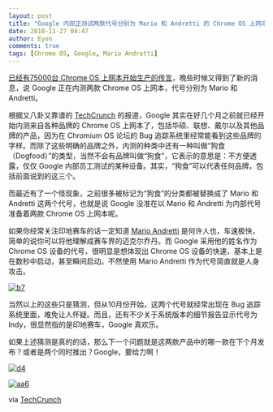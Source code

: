 ```yaml
---
layout: post
title: "Google 内部正测试两款代号分别为 Mario 和 Andretti 的 Chrome OS 上网本？"
date: 2010-11-27 04:47
author: Eyon
comments: true
tags: [Chrome OS, Google, Mario Andretti]
---
```

[已经有75000台 Chrome OS 上网本开始生产的传言](http://www.chromi.org/archives/8737)，晚些时候又得到了新的消息，说 Google 正在内测两款 Chrome OS 上网本，代号分别为 Mario 和 Andretti。

根据又八卦又靠谱的 [TechCrunch](http://techcrunch.com/2010/11/25/google-chrome-os-mario-andretti/) 的报道，Google 其实在好几个月之前就已经开始内测来自各种品牌的 Chrome OS 上网本了，包括华硕、联想、戴尔以及其他品牌的产品，因为在 Chromium OS 论坛的 Bug 追踪系统里经常能看到这些品牌的字样。而除了这些明确的品牌之外，内测的种类中还有一种叫做“狗食（Dogfood）”的类型，当然不会有品牌叫做“狗食”，它表示的意思是：不方便透露，仅仅 Google 内部员工测试的某种设备。其实，“狗食”可以代表任何品牌，包括前面说到的这三个。

而最近有了一个怪现象，之前很多被标记为“狗食”的分类都被替换成了 Mario 和 Andretti 这两个代号，也就是说 Google 没准在以 Mario 和 Andretti 为内部代号准备着两款 Chrome OS 上网本呢。

如果你经常关注印地赛车的话一定知道 [Mario Andretti](http://en.wikipedia.org/wiki/Mario_Andretti) 是何许人也，车速极快，简单的说你可以将他理解成赛车界的迈克尔乔丹。而 Google 采用他的姓名作为 Chrome OS 设备的代号，很明显是想体现出 Chrome OS 设备的快速，基本上是在数秒中启动，甚至瞬间启动。不然使用 Mario Andretti 作为代号简直就是人身攻击。

<a href="http://img.chromi.org/2010/11/b7.png">![](http://img.chromi.org/2010/11/b7-550x130.png "b7")</a>

当然以上的这些只是猜测，但从10月份开始，这两个代号就经常出现在 Bug 追踪系统里面，难免让人怀疑。而且，还有不少关于系统版本的细节报告显示代号为Indy，很显然指的是印地赛车，Google 真欢乐。

如果上述猜测是真的的话，那么下一个问题就是这两款产品中的哪一款在下个月发布？或者是两个同时推出？Google，要给力啊！

<a href="http://img.chromi.org/2010/11/d4.png">![](http://img.chromi.org/2010/11/d4-550x194.png "d4")</a>

<a href="http://img.chromi.org/2010/11/aa6.png">![](http://img.chromi.org/2010/11/aa6-550x236.png "aa6")</a>

via [TechCrunch](http://techcrunch.com/2010/11/25/google-chrome-os-mario-andretti/)

